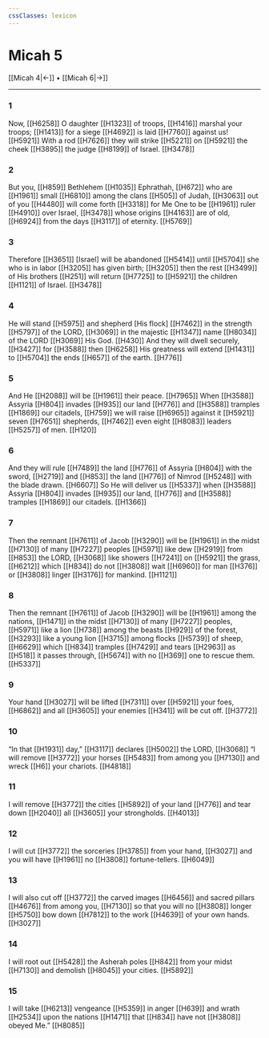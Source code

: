 ```yaml
---
cssClasses: lexicon
---
```


# Micah 5

[[Micah 4|←]] • [[Micah 6|→]]

---

### 1
Now, [[H6258]] O daughter [[H1323]] of troops, [[H1416]] marshal your troops; [[H1413]] for a siege [[H4692]] is laid [[H7760]] against us! [[H5921]] With a rod [[H7626]] they will strike [[H5221]] on [[H5921]] the cheek [[H3895]] the judge [[H8199]] of Israel. [[H3478]]

### 2
But you, [[H859]] Bethlehem [[H1035]] Ephrathah, [[H672]] who are [[H1961]] small [[H6810]] among the clans [[H505]] of Judah, [[H3063]] out of you [[H4480]] will come forth [[H3318]] for Me  One to be [[H1961]] ruler [[H4910]] over Israel, [[H3478]] whose origins [[H4163]] are of old, [[H6924]] from the days [[H3117]] of eternity. [[H5769]]

### 3
Therefore [[H3651]] [Israel] will be abandoned [[H5414]] until [[H5704]] she who is in labor [[H3205]] has given birth; [[H3205]] then the rest [[H3499]] of His brothers [[H251]] will return [[H7725]] to [[H5921]] the children [[H1121]] of Israel. [[H3478]]

### 4
He will stand [[H5975]] and shepherd [His flock] [[H7462]] in the strength [[H5797]] of the LORD, [[H3069]] in the majestic [[H1347]] name [[H8034]] of the LORD [[H3069]] His God. [[H430]] And they will dwell securely, [[H3427]] for [[H3588]] then [[H6258]] His greatness will extend [[H1431]] to [[H5704]] the ends [[H657]] of the earth. [[H776]]

### 5
And He [[H2088]] will be [[H1961]] their peace. [[H7965]] When [[H3588]] Assyria [[H804]] invades [[H935]] our land [[H776]] and [[H3588]] tramples [[H1869]] our citadels, [[H759]] we will raise [[H6965]] against it [[H5921]] seven [[H7651]] shepherds, [[H7462]] even eight [[H8083]] leaders [[H5257]] of men. [[H120]]

### 6
And they will rule [[H7489]] the land [[H776]] of Assyria [[H804]] with the sword, [[H2719]] and [[H853]] the land [[H776]] of Nimrod [[H5248]] with the blade drawn. [[H6607]] So He will deliver us [[H5337]] when [[H3588]] Assyria [[H804]] invades [[H935]] our land, [[H776]] and [[H3588]] tramples [[H1869]] our citadels. [[H1366]]

### 7
Then the remnant [[H7611]] of Jacob [[H3290]] will be [[H1961]] in the midst [[H7130]] of many [[H7227]] peoples [[H5971]] like dew [[H2919]] from [[H853]] the LORD, [[H3068]] like showers [[H7241]] on [[H5921]] the grass, [[H6212]] which [[H834]] do not [[H3808]] wait [[H6960]] for man [[H376]] or [[H3808]] linger [[H3176]] for mankind. [[H1121]]

### 8
Then the remnant [[H7611]] of Jacob [[H3290]] will be [[H1961]] among the nations, [[H1471]] in the midst [[H7130]] of many [[H7227]] peoples, [[H5971]] like a lion [[H738]] among the beasts [[H929]] of the forest, [[H3293]] like a young lion [[H3715]] among flocks [[H5739]] of sheep, [[H6629]] which [[H834]] tramples [[H7429]] and tears [[H2963]] as [[H518]] it passes through, [[H5674]] with no [[H369]] one to rescue them. [[H5337]]

### 9
Your hand [[H3027]] will be lifted [[H7311]] over [[H5921]] your foes, [[H6862]] and all [[H3605]] your enemies [[H341]] will be cut off. [[H3772]]

### 10
“In that [[H1931]] day,” [[H3117]] declares [[H5002]] the LORD, [[H3068]] “I will remove [[H3772]] your horses [[H5483]] from among you [[H7130]] and wreck [[H6]] your chariots. [[H4818]]

### 11
I will remove [[H3772]] the cities [[H5892]] of your land [[H776]] and tear down [[H2040]] all [[H3605]] your strongholds. [[H4013]]

### 12
I will cut [[H3772]] the sorceries [[H3785]] from your hand, [[H3027]] and you will have [[H1961]] no [[H3808]] fortune-tellers. [[H6049]]

### 13
I will also cut off [[H3772]] the carved images [[H6456]] and sacred pillars [[H4676]] from among you, [[H7130]] so that you will no [[H3808]] longer [[H5750]] bow down [[H7812]] to the work [[H4639]] of your own hands. [[H3027]]

### 14
I will root out [[H5428]] the Asherah poles [[H842]] from your midst [[H7130]] and demolish [[H8045]] your cities. [[H5892]]

### 15
I will take [[H6213]] vengeance [[H5359]] in anger [[H639]] and wrath [[H2534]] upon the nations [[H1471]] that [[H834]] have not [[H3808]] obeyed Me.” [[H8085]]

